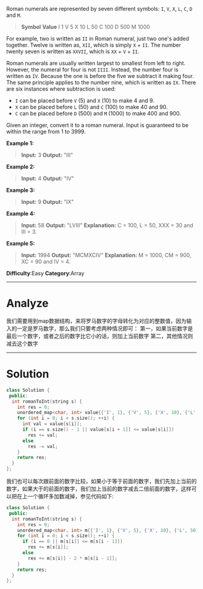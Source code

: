 
﻿Roman numerals are represented by seven different symbols: `I`,  `V`,  `X`,  `L`,  `C`,  `D`  and  `M`.

>**Symbol**       **Value**
I             1
V             5
X             10
L             50
C             100
D             500
M             1000

For example, two is written as  `II` in Roman numeral, just two one's added together. Twelve is written as,  `XII`, which is simply  `X`  +  `II`. The number twenty seven is written as  `XXVII`, which is  `XX`  +  `V`  +  `II`.

Roman numerals are usually written largest to smallest from left to right. However, the numeral for four is not  `IIII`. Instead, the number four is written as  `IV`. Because the one is before the five we subtract it making four. The same principle applies to the number nine, which is written as  `IX`. There are six instances where subtraction is used:

- `I`  can be placed before  `V`  (5) and  `X`  (10) to make 4 and 9.
- `X`  can be placed before  `L`  (50) and  `C`  (100) to make 40 and 90.
- `C`  can be placed before  `D`  (500) and  `M`  (1000) to make 400 and 900.

Given an integer, convert it to a roman numeral. Input is guaranteed to be within the range from 1 to 3999.

**Example 1:**

>**Input:** 3
**Output:** "III"

**Example 2:**

>**Input:** 4
**Output:** "IV"

**Example 3:**

>**Input:** 9
**Output:** "IX"

**Example 4:**

>**Input:** 58
**Output:** "LVIII"
**Explanation:** C = 100, L = 50, XXX = 30 and III = 3.

**Example 5:**

>**Input:** 1994
**Output:** "MCMXCIV"
**Explanation:** M = 1000, CM = 900, XC = 90 and IV = 4.

**Difficulty**:Easy
**Category**:Array
*****

# Analyze
  
我们需要用到map数据结构，来将罗马数字的字母转化为对应的整数值，因为输入的一定是罗马数字，那么我们只要考虑两种情况即可：
第一，如果当前数字是最后一个数字，或者之后的数字比它小的话，则加上当前数字
第二，其他情况则减去这个数字

*****

# Solution

```cpp
class Solution {
 public:
  int romanToInt(string s) {
    int res = 0;
    unordered_map<char, int> value{{'I', 1}, {'V', 5}, {'X', 10}, {'L', 50}, {'C', 100}, {'D', 500}, {'M', 1000}};
    for (int i = 0; i < s.size(); ++i) {
      int val = value[s[i]];
      if (i == s.size() - 1 || value[s[i + 1]] <= value[s[i]])
        res += val;
      else
        res -= val;
    }
    return res;
  }
};
```

我们也可以每次跟前面的数字比较，如果小于等于前面的数字，我们先加上当前的数字，如果大于的前面的数字，我们加上当前的数字减去二倍前面的数字，这样可以把在上一个循环多加数减掉，参见代码如下:

```cpp
class Solution {
 public:
  int romanToInt(string s) {
    int res = 0;
    unordered_map<char, int> m{{'I', 1}, {'V', 5}, {'X', 10}, {'L', 50}, {'C', 100}, {'D', 500}, {'M', 1000}};
    for (int i = 0; i < s.size(); ++i) {
      if (i == 0 || m[s[i]] <= m[s[i - 1]])
        res += m[s[i]];
      else
        res += m[s[i]] - 2 * m[s[i - 1]];
    }
    return res;
  }
};
```
